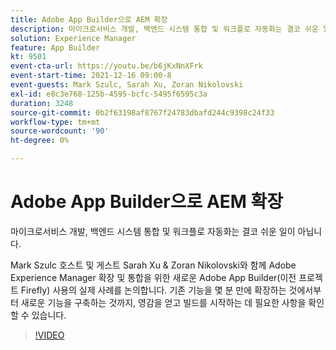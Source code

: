 ```yaml
---
title: Adobe App Builder으로 AEM 확장
description: 마이크로서비스 개발, 백엔드 시스템 통합 및 워크플로 자동화는 결코 쉬운 일이 아닙니다.
solution: Experience Manager
feature: App Builder
kt: 9501
event-cta-url: https://youtu.be/b6jKxNnXFrk
event-start-time: 2021-12-16 09:00-8
event-guests: Mark Szulc, Sarah Xu, Zoran Nikolovski
exl-id: e8c3e768-125b-4595-bcfc-5495f6595c3a
duration: 3248
source-git-commit: 0b2f63198af8767f24783dbafd244c9398c24f33
workflow-type: tm+mt
source-wordcount: '90'
ht-degree: 0%

---
```


# Adobe App Builder으로 AEM 확장

마이크로서비스 개발, 백엔드 시스템 통합 및 워크플로 자동화는 결코 쉬운 일이 아닙니다.

Mark Szulc 호스트 및 게스트 Sarah Xu &amp; Zoran Nikolovski와 함께 Adobe Experience Manager 확장 및 통합을 위한 새로운 Adobe App Builder(이전 프로젝트 Firefly) 사용의 실제 사례를 논의합니다.  기존 기능을 몇 분 만에 확장하는 것에서부터 새로운 기능을 구축하는 것까지, 영감을 얻고 빌드를 시작하는 데 필요한 사항을 확인할 수 있습니다.

>[!VIDEO](https://video.tv.adobe.com/v/339319/?quality=12&learn=on)

